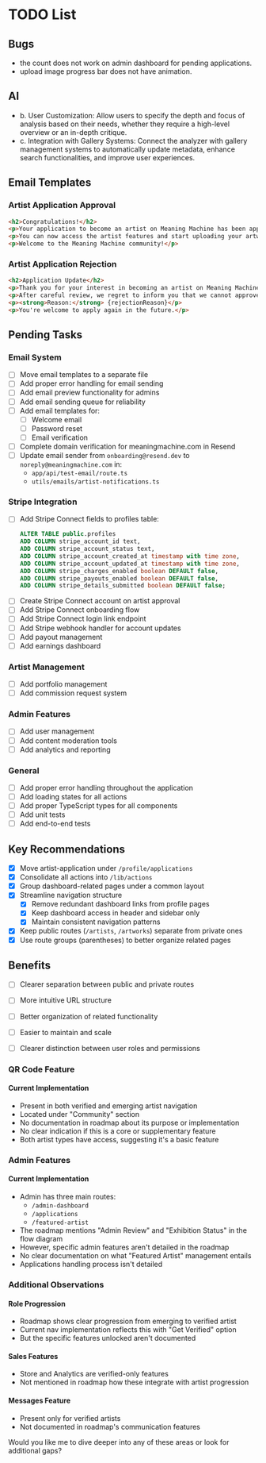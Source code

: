 # TODO List

## Bugs

- the count does not work on admin dashboard for pending applications.
- upload image progress bar does not have animation.

## AI
- b. User Customization: Allow users to specify the depth and focus of analysis based on their needs, whether they require a high-level overview or an in-depth critique.
- c. Integration with Gallery Systems: Connect the analyzer with gallery management systems to automatically update metadata, enhance search functionalities, and improve user experiences.

## Email Templates

### Artist Application Approval
```html
<h2>Congratulations!</h2>
<p>Your application to become an artist on Meaning Machine has been approved.</p>
<p>You can now access the artist features and start uploading your artwork.</p>
<p>Welcome to the Meaning Machine community!</p>
```

### Artist Application Rejection
```html
<h2>Application Update</h2>
<p>Thank you for your interest in becoming an artist on Meaning Machine.</p>
<p>After careful review, we regret to inform you that we cannot approve your application at this time.</p>
<p><strong>Reason:</strong> {rejectionReason}</p>
<p>You're welcome to apply again in the future.</p>
```

## Pending Tasks

### Email System
- [ ] Move email templates to a separate file
- [ ] Add proper error handling for email sending
- [ ] Add email preview functionality for admins
- [ ] Add email sending queue for reliability
- [ ] Add email templates for:
  - [ ] Welcome email
  - [ ] Password reset
  - [ ] Email verification
- [ ] Complete domain verification for meaningmachine.com in Resend
- [ ] Update email sender from `onboarding@resend.dev` to `noreply@meaningmachine.com` in:
  - `app/api/test-email/route.ts`
  - `utils/emails/artist-notifications.ts`

### Stripe Integration
- [ ] Add Stripe Connect fields to profiles table:
  ```sql
  ALTER TABLE public.profiles
  ADD COLUMN stripe_account_id text,
  ADD COLUMN stripe_account_status text,
  ADD COLUMN stripe_account_created_at timestamp with time zone,
  ADD COLUMN stripe_account_updated_at timestamp with time zone,
  ADD COLUMN stripe_charges_enabled boolean DEFAULT false,
  ADD COLUMN stripe_payouts_enabled boolean DEFAULT false,
  ADD COLUMN stripe_details_submitted boolean DEFAULT false;
  ```
- [ ] Create Stripe Connect account on artist approval
- [ ] Add Stripe Connect onboarding flow
- [ ] Add Stripe Connect login link endpoint
- [ ] Add Stripe webhook handler for account updates
- [ ] Add payout management
- [ ] Add earnings dashboard

### Artist Management
- [ ] Add portfolio management
- [ ] Add commission request system

### Admin Features
- [ ] Add user management
- [ ] Add content moderation tools
- [ ] Add analytics and reporting

### General
- [ ] Add proper error handling throughout the application
- [ ] Add loading states for all actions
- [ ] Add proper TypeScript types for all components
- [ ] Add unit tests
- [ ] Add end-to-end tests 

## Key Recommendations

- [x] Move artist-application under `/profile/applications`
- [x] Consolidate all actions into `/lib/actions`
- [x] Group dashboard-related pages under a common layout
- [x] Streamline navigation structure
  - [x] Remove redundant dashboard links from profile pages
  - [x] Keep dashboard access in header and sidebar only
  - [x] Maintain consistent navigation patterns
- [x] Keep public routes (`/artists`, `/artworks`) separate from private ones
- [x] Use route groups (parentheses) to better organize related pages

## Benefits

- [ ] Clearer separation between public and private routes
- [ ] More intuitive URL structure 
- [ ] Better organization of related functionality
- [ ] Easier to maintain and scale
- [ ] Clearer distinction between user roles and permissions




### QR Code Feature

#### Current Implementation
- Present in both verified and emerging artist navigation
- Located under "Community" section
- No documentation in roadmap about its purpose or implementation
- No clear indication if this is a core or supplementary feature
- Both artist types have access, suggesting it's a basic feature

### Admin Features

#### Current Implementation
- Admin has three main routes:
  - `/admin-dashboard`
  - `/applications` 
  - `/featured-artist`
- The roadmap mentions "Admin Review" and "Exhibition Status" in the flow diagram
- However, specific admin features aren't detailed in the roadmap
- No clear documentation on what "Featured Artist" management entails
- Applications handling process isn't detailed

### Additional Observations

#### Role Progression
- Roadmap shows clear progression from emerging to verified artist
- Current nav implementation reflects this with "Get Verified" option
- But the specific features unlocked aren't documented

#### Sales Features
- Store and Analytics are verified-only features
- Not mentioned in roadmap how these integrate with artist progression

#### Messages Feature
- Present only for verified artists
- Not documented in roadmap's communication features

Would you like me to dive deeper into any of these areas or look for additional gaps?